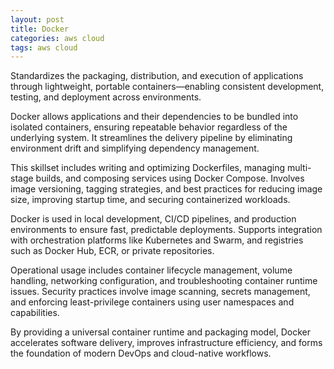 ```yaml
---
layout: post
title: Docker
categories: aws cloud
tags: aws cloud
---
```


Standardizes the packaging, distribution, and execution of applications through lightweight, portable containers—enabling consistent development, testing, and deployment across environments.

<!--more-->
Docker allows applications and their dependencies to be bundled into isolated containers, ensuring repeatable behavior regardless of the underlying system. It streamlines the delivery pipeline by eliminating environment drift and simplifying dependency management.

This skillset includes writing and optimizing Dockerfiles, managing multi-stage builds, and composing services using Docker Compose. Involves image versioning, tagging strategies, and best practices for reducing image size, improving startup time, and securing containerized workloads.

Docker is used in local development, CI/CD pipelines, and production environments to ensure fast, predictable deployments. Supports integration with orchestration platforms like Kubernetes and Swarm, and registries such as Docker Hub, ECR, or private repositories.

Operational usage includes container lifecycle management, volume handling, networking configuration, and troubleshooting container runtime issues. Security practices involve image scanning, secrets management, and enforcing least-privilege containers using user namespaces and capabilities.

By providing a universal container runtime and packaging model, Docker accelerates software delivery, improves infrastructure efficiency, and forms the foundation of modern DevOps and cloud-native workflows.